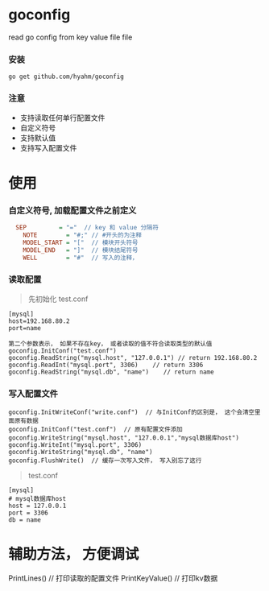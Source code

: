 # goconfig
read go config from key value file file

### 安装
```
go get github.com/hyahm/goconfig
```
### 注意
- 支持读取任何单行配置文件
- 自定义符号
- 支持默认值
- 支持写入配置文件

# 使用

### 自定义符号, 加载配置文件之前定义
```ini
  SEP         = "="  // key 和 value 分隔符
	NOTE        = "#;" // #开头的为注释
	MODEL_START = "["  // 模块开头符号
	MODEL_END   = "]"  // 模块结尾符号
	WELL        = "#"  // 写入的注释， 
```


### 读取配置
> 先初始化 test.conf
```vim
[mysql]
host=192.168.80.2
port=name
```
```
第二个参数表示， 如果不存在key， 或者读取的值不符合读取类型的默认值
goconfig.InitConf("test.conf")
goconfig.ReadString("mysql.host", "127.0.0.1") // return 192.168.80.2
goconfig.ReadInt("mysql.port", 3306)    // return 3306
goconfig.ReadString("mysql.db", "name")    // return name
```

### 写入配置文件
```
goconfig.InitWriteConf("write.conf")  // 与InitConf的区别是， 这个会清空里面原有数据
goconfig.InitConf("test.conf")  // 原有配置文件添加
goconfig.WriteString("mysql.host", "127.0.0.1","mysql数据库host") 
goconfig.WriteInt("mysql.port", 3306)   
goconfig.WriteString("mysql.db", "name")   
goconfig.FlushWrite()  // 缓存一次写入文件， 写入别忘了这行
```
> test.conf
```
[mysql]
# mysql数据库host
host = 127.0.0.1
port = 3306
db = name
```

# 辅助方法， 方便调试
PrintLines() // 打印读取的配置文件
PrintKeyValue()  // 打印kv数据

